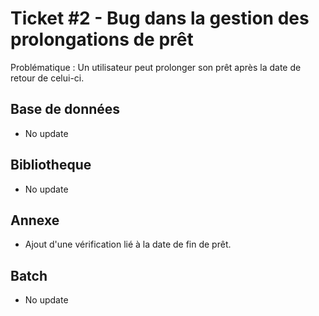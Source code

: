 # Ticket #2 - Bug dans la gestion des prolongations de prêt
Problématique : Un utilisateur peut prolonger son prêt après la date de retour de celui-ci.



## Base de données
- No update

## Bibliotheque
- No update

## Annexe
- Ajout d'une vérification lié à la date de fin de prêt.


## Batch
- No update